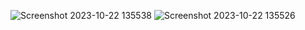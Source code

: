 ![Screenshot 2023-10-22 135538](https://github.com/devisha04/DSA_LAB-G1-/assets/147936789/1b5694b1-f603-46a0-94e4-047453d50a07)
![Screenshot 2023-10-22 135526](https://github.com/devisha04/DSA_LAB-G1-/assets/147936789/e682caf0-e646-41a1-a834-7dd317df36a3)
